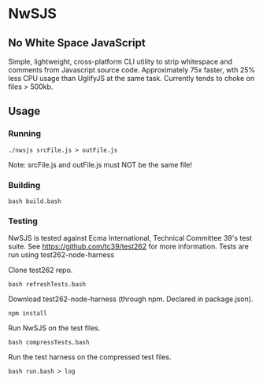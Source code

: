 # NwSJS
## No White Space JavaScript

Simple, lightweight, cross-platform CLI utility to strip whitespace and comments from Javascript source code.
Approximately 75x faster, wth 25% less CPU usage than UglifyJS at the same task.
Currently tends to choke on files > 500kb.

## Usage
### Running
``` 
./nwsjs srcFile.js > outFile.js
```
Note: srcFile.js and outFile.js must NOT be the same file!

### Building
```
bash build.bash
```

### Testing
NwSJS is tested against Ecma International, Technical Committee 39's test suite. See https://github.com/tc39/test262 for more information. Tests are run using test262-node-harness

Clone test262 repo.
```
bash refreshTests.bash
```

Download test262-node-harness (through npm. Declared in package.json).
```
npm install
```

Run NwSJS on the test files.
```
bash compressTests.bash
```

Run the test harness on the compressed test files.
```
bash run.bash > log
```
